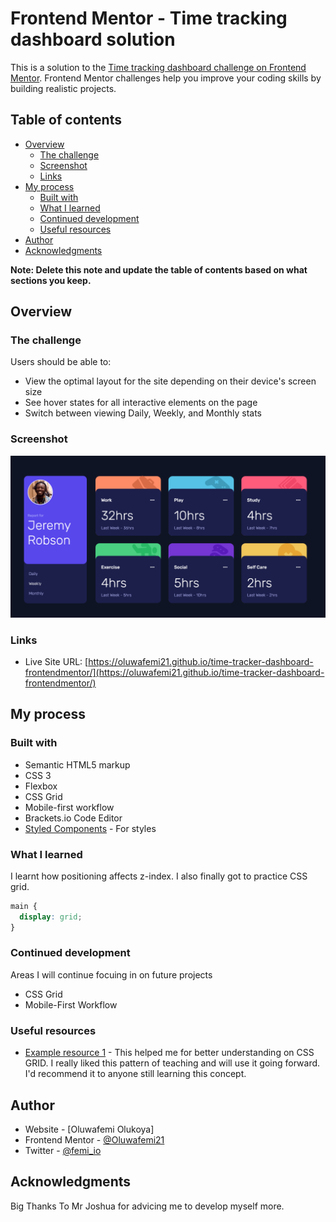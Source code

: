 # Frontend Mentor - Time tracking dashboard solution

This is a solution to the [Time tracking dashboard challenge on Frontend Mentor](https://www.frontendmentor.io/challenges/time-tracking-dashboard-UIQ7167Jw). Frontend Mentor challenges help you improve your coding skills by building realistic projects. 

## Table of contents

- [Overview](#overview)
  - [The challenge](#the-challenge)
  - [Screenshot](#screenshot)
  - [Links](#links)
- [My process](#my-process)
  - [Built with](#built-with)
  - [What I learned](#what-i-learned)
  - [Continued development](#continued-development)
  - [Useful resources](#useful-resources)
- [Author](#author)
- [Acknowledgments](#acknowledgments)

**Note: Delete this note and update the table of contents based on what sections you keep.**

## Overview

### The challenge

Users should be able to:

- View the optimal layout for the site depending on their device's screen size
- See hover states for all interactive elements on the page
- Switch between viewing Daily, Weekly, and Monthly stats

### Screenshot

![](images/screenshot.png)


### Links


- Live Site URL: [https://oluwafemi21.github.io/time-tracker-dashboard-frontendmentor/](https://oluwafemi21.github.io/time-tracker-dashboard-frontendmentor/)

## My process

### Built with

- Semantic HTML5 markup
- CSS 3
- Flexbox
- CSS Grid
- Mobile-first workflow
- Brackets.io Code Editor
- [Styled Components](https://styled-components.com/) - For styles


### What I learned

I learnt how positioning affects z-index. I also finally got to practice CSS grid.


```css
main {
  display: grid;
}
```

### Continued development

Areas I will continue focuing in on future projects
- CSS Grid
- Mobile-First Workflow


### Useful resources

- [Example resource 1](https://www.youtube.com/watch?v=x7tLPhnA06w) - This helped me for better understanding on CSS GRID. I really liked this pattern of teaching and will use it going forward. I'd recommend it to anyone still learning this concept.


## Author

- Website - [Oluwafemi Olukoya]
- Frontend Mentor - [@Oluwafemi21](https://www.frontendmentor.io/profile/Oluwafemi21)
- Twitter - [@femi_io](https://www.twitter.com/femi_io)


## Acknowledgments

Big Thanks To Mr Joshua for advicing me to develop myself more.
